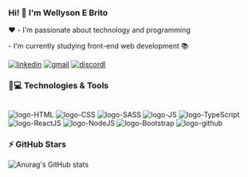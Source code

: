 ### Hi! 👋 I'm Wellyson E Brito

<p>❤️ - I'm passionate about technology and programming</p>
<p> - I'm currently studying front-end web development 📚</p>

[![linkedin](https://img.shields.io/badge/LinkedIn-0077B5?style=for-the-badge&logo=linkedin&logoColor=white)](https://www.linkedin.com/in/wellison-e-brito-67a237210/)
[![gmail](https://img.shields.io/badge/Gmail-D14836?style=for-the-badge&logo=gmail&logoColor=white)]()
[![discordl](https://img.shields.io/badge/Discord-7289DA?style=for-the-badge&logo=discord&logoColor=white)](https://www.linkedin.com/in/wellison-e-brito-67a237210/)

### 🚀💻 Technologies & Tools
<div style="display:inline-block"><br>
<img src="https://img.shields.io/badge/HTML5-E34F26?style=for-the-badge&logo=html5&logoColor=white" alt="logo-HTML">
<img src="https://img.shields.io/badge/CSS3-1572B6?style=for-the-badge&logo=css3&logoColor=white" alt="logo-CSS">
<img src="https://img.shields.io/badge/Sass-CC6699?style=for-the-badge&logo=sass&logoColor=white" alt="logo-SASS">
<img src="https://img.shields.io/badge/JavaScript-F7DF1E?style=for-the-badge&logo=javascript&logoColor=black" alt="logo-JS">
<img src="https://img.shields.io/badge/TypeScript-007ACC?style=for-the-badge&logo=typescript&logoColor=white" alt="logo-TypeScript">
<img src="https://img.shields.io/badge/React-20232A?style=for-the-badge&logo=react&logoColor=61DAFB" alt="logo-ReactJS">
<img src="https://img.shields.io/badge/Node.js-43853D?style=for-the-badge&logo=node.js&logoColor=white" alt="logo-NodeJS">
<img src="https://img.shields.io/badge/Bootstrap-563D7C?style=for-the-badge&logo=bootstrap&logoColor=white" alt="logo-Bootstrap">
<img src="https://img.shields.io/badge/GitHub-100000?style=for-the-badge&logo=github&logoColor=white" alt="logo-github">

</div>

### ⚡ GitHub Stars

![Anurag's GitHub stats](https://github-readme-stats.vercel.app/api?username=WBGreenArrow&show_icons=true&theme=radical)



